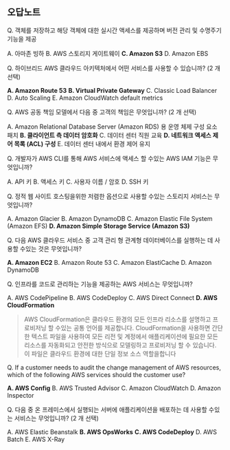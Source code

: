 오답노트
------------

Q. 객체를 저장하고 해당 객체에 대한 실시간 액세스를 제공하며 버전 관리 및 수명주기 기능을 제공

A. 아마존 빙하
B. AWS 스토리지 게이트웨이
**C. Amazon S3**
D. Amazon EBS

Q. 하이브리드 AWS 클라우드 아키텍처에서 어떤 서비스를 사용할 수 있습니까? (2 개 선택)

**A. Amazon Route 53**
**B. Virtual Private Gateway**
C. Classic Load Balancer
D. Auto Scaling
E. Amazon CloudWatch default metrics

Q. AWS 공동 책임 모델에서 다음 중 고객의 책임은 무엇입니까? (2 개 선택)

A. Amazon Relational Database Server (Amazon RDS) 용 운영 체제 구성 요소 패치
**B. 클라이언트 측 데이터 암호화**
C. 데이터 센터 직원 교육
**D. 네트워크 액세스 제어 목록 (ACL) 구성**
E. 데이터 센터 내에서 환경 제어 유지

Q. 개발자가 AWS CLI를 통해 AWS 서비스에 액세스 할 수있는 AWS IAM 기능은 무엇입니까?

A. API 키
B. 액세스 키
C. 사용자 이름 / 암호
D. SSH 키

Q. 정적 웹 사이트 호스팅을위한 저렴한 옵션으로 사용할 수있는 스토리지 서비스는 무엇입니까?

A. Amazon Glacier
B. Amazon DynamoDB
C. Amazon Elastic File System (Amazon EFS)
**D. Amazon Simple Storage Service (Amazon S3)**

Q. 다음 AWS 클라우드 서비스 중 고객 관리 형 관계형 데이터베이스를 실행하는 데 사용할 수있는 것은 무엇입니까?

**A. Amazon EC2**
B. Amazon Route 53
C. Amazon ElastiCache
D. Amazon DynamoDB

Q. 인프라를 코드로 관리하는 기능을 제공하는 AWS 서비스는 무엇입니까?

A. AWS CodePipeline
B. AWS CodeDeploy
C. AWS Direct Connect
**D. AWS CloudFormation**

> AWS CloudFormation은 클라우드 환경의 모든 인프라 리소스를 설명하고 프로비저닝 할 수있는 공통 언어를 제공합니다. CloudFormation을 사용하면 간단한 텍스트 파일을 사용하여 모든 리전 및 계정에서 애플리케이션에 필요한 모든 리소스를 자동화되고 안전한 방식으로 모델링하고 프로비저닝 할 수 있습니다. 이 파일은 클라우드 환경에 대한 단일 정보 소스 역할을합니다


Q. If a customer needs to audit the change management of AWS resources, which of the following AWS services should the customer use?

**A. AWS Config**
B. AWS Trusted Advisor
C. Amazon CloudWatch
D. Amazon Inspector

Q. 다음 중 온 프레미스에서 실행되는 서버에 애플리케이션을 배포하는 데 사용할 수있는 서비스는 무엇입니까? (2 개 선택)

A. AWS Elastic Beanstalk
**B. AWS OpsWorks**
**C. AWS CodeDeploy**
D. AWS Batch
E. AWS X-Ray
